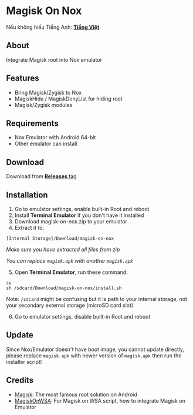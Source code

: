 # Magisk On Nox

Nếu không hiểu Tiếng Anh: [ **Tiếng Việt** ](https://github.com/HuskyDG/MagiskOnNox/blob/main/README_vi.md) 

## About
Integrate Magisk root into Nox emulator

## Features
- Bring Magisk/Zygisk to Nox
- MagiskHide / MagiskDenyList for hiding root
- Magisk/Zygisk modules

## Requirements
- Nox Emulator with Android 64-bit
- Other emulator can install

## Download
Download from [**Releases** tag](https://github.com/HuskyDG/MagiskOnNox/releases/) 

## Installation

1. Go to emulator settings, enable built-in Root and reboot
2. Install **Terminal Emulator** if you don't have it installed
3. Download magisk-on-nox.zip to your emulator
4. Extract it to:

 `[Internal Storage]/Download/magisk-on-nox`

*Make sure you have extracted all files from zip*

*You can replace `magisk.apk` with another `magisk.apk`*

5. Open **Terminal Emulator**, run these command:
```
su
sh /sdcard/Download/magisk-on-nox/install.sh
```

Note: `/sdcard` might be confusing but it is path to your internal storage, not your secondary external storage (microSD card slot)

6. Go to emulator settings, disable built-in Root and reboot

## Update

Since Nox/Emulator doesn't have boot image, you cannot update directly, please replace `magisk.apk` with newer version of `magisk.apk` then run the installer script!


## Credits
- [Magisk](https://github.com/topjohnwu/Magisk): The most famous root solution on Android
- [MagiskOnWSA](https://github.com/LSPosed/MagiskOnWSA): For Magisk on WSA script, how to integrate Magisk on Emulator
